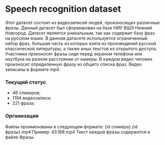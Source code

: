 # Speech recognition dataset
Этот датасет состоит из видеозаписей людей, произносящих  различные фразы. 
Данный датасет был сформирован на базе НИУ ВШЭ Нижний Новгород.
Датасет является уникальным, так как содержит базу фраз на русском языке.
В данном датасете используется ограниченный набор фраз, большая часть из которых взята из произведений русской классической литературы,
а также иных текстов из открытого доступа.
Участники произносят фразы сидя перед экраном телефона или ноутбука на разном расстоянии от камеры. 
В каждом видео человек произносит определенную фразу из общего списка фраз. Видео записаны в формате mp4. 
### Текущий статус
  - 46 спикеров;
  - 1194 видеозаписи;
  - 221 фраза;
### Организация
Файлы проименованы в следующем формате: {id спикера}.{id фразы}.mp4  Пример: 43.168.mp4
Текст каждой фразы содержится в файле Фразы. 
